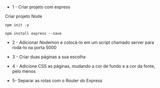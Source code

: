 * 1 - Criar projeto com express

Criar projeto Node

`npm init -y`

`npm install express --save`

* 2 - Adicionar Nodemon e colocá-lo em um script chamado server para rodá-lo na porta 5000


* 3 - Criar duas páginas a sua escolha

* 4 - Adicione CSS as páginas, mudando a cor de fundo e a cor da fonte, pelo menos

* 5- Separar as rotas com o Router do Express